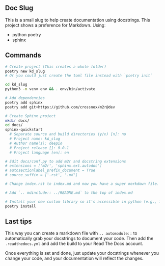 ## Doc Slug

This is a small slug to help create documentation using docstrings.
This project shows a preference for Markdown.
Using:
- python poetry
- sphinx


## Commands
```bash
# Create project (This creates a whole folder)
poetry new kd_slug
# Or you could just create the toml file instead with `poetry init`

cd kd_slug
python3 -m venv env && . env/bin/activate

# Add dependencies
poetry add sphinx
poetry add git+https://github.com/crossnox/m2r@dev

# Create Sphinx project
mkdir docs/
cd docs/
sphinx-quickstart
  # Separate source and build directories (y/n) [n]: no
  # Project name: kd_slug
  # Author name(s): deepio
  # Project release []: 0.0.1
  # Project language [en]: en

# Edit docs/conf.py to add m2r and docstring extensions
# extensions = ['m2r', 'sphinx.ext.autodoc']
# autosectionlabel_prefix_document = True
# source_suffix = ['.rst', '.md']

# Change index.rst to index.md and now you have a super markdown file.

# Add `.. mdinclude:: ../README.md` to the top of index.md

# Install your new custom library so it's accessible in python (e.g., from kd_slug import app)
poetry install
```

## Last tips
This way you can create a markdown file with `.. automodule::` to automatically grab your docstrings to document your code. Then add the `.readthedocs.yml` and add the build to your Read The Docs account.

Once everything is set and done, just update your docstrings whenever you change your code, and your documentation will reflect the changes.